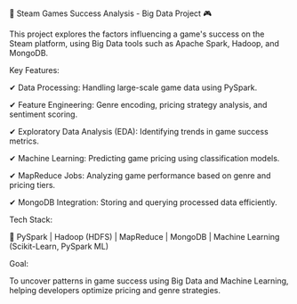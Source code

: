 🚀 Steam Games Success Analysis - Big Data Project 🎮

This project explores the factors influencing a game's success on the Steam platform, using Big Data tools such as Apache Spark, Hadoop, and MongoDB.

Key Features:

✔ Data Processing: Handling large-scale game data using PySpark.

✔ Feature Engineering: Genre encoding, pricing strategy analysis, and sentiment scoring.

✔ Exploratory Data Analysis (EDA): Identifying trends in game success metrics.

✔ Machine Learning: Predicting game pricing using classification models.

✔ MapReduce Jobs: Analyzing game performance based on genre and pricing tiers.

✔ MongoDB Integration: Storing and querying processed data efficiently.

Tech Stack:

📌 PySpark | Hadoop (HDFS) | MapReduce | MongoDB | Machine Learning (Scikit-Learn, PySpark ML)

Goal:

To uncover patterns in game success using Big Data and Machine Learning, helping developers optimize pricing and genre strategies.
